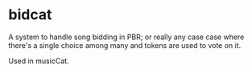 # bidcat 

A system to handle song bidding in PBR; or really any case case where there's a single choice among many and tokens are used to vote on it.

Used in musicCat.
